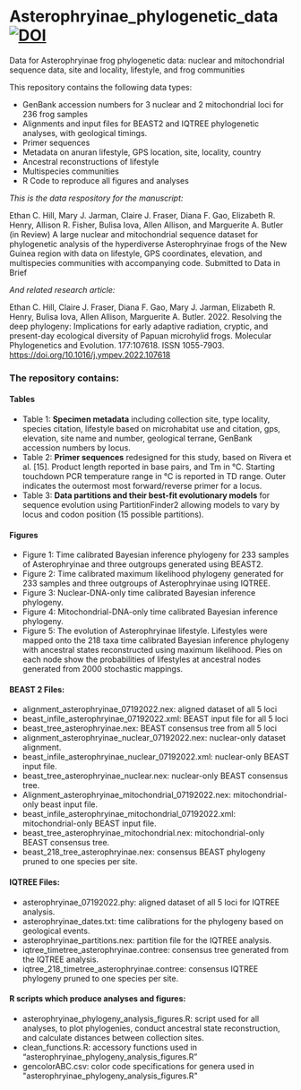 # Asterophryinae_phylogenetic_data [![DOI](https://zenodo.org/badge/534389101.svg)](https://zenodo.org/badge/latestdoi/534389101)

Data for Asterophryinae frog phylogenetic data: nuclear and mitochondrial sequence data, site and locality, lifestyle, and frog communities

This repository contains the following data types:
- GenBank accession numbers for 3 nuclear and 2 mitochondrial loci for 236 frog samples
- Alignments and input files for BEAST2 and IQTREE phylogenetic analyses, with geological timings.
- Primer sequences 
- Metadata on anuran lifestyle, GPS location, site, locality, country
- Ancestral reconstructions of lifestyle
- Multispecies communities
- R Code to reproduce all figures and analyses

*This is the data respository for the manuscript:*

Ethan C. Hill, Mary J. Jarman, Claire J. Fraser, Diana F. Gao, Elizabeth R. Henry, Allison R. Fisher, Bulisa Iova, Allen Allison, and Marguerite A. Butler (in Review) A large nuclear and mitochondrial sequence dataset for phylogenetic analysis of the hyperdiverse Asterophryinae frogs of the New Guinea region with data on lifestyle, GPS coordinates, elevation, and multispecies communities with accompanying code. Submitted to Data in Brief 

*And related research article:*

Ethan C. Hill, Claire J. Fraser, Diana F. Gao, Mary J. Jarman, Elizabeth R. Henry, Bulisa Iova, Allen Allison, Marguerite A. Butler. 2022. Resolving the deep phylogeny: Implications for early adaptive radiation, cryptic, and present-day ecological diversity of Papuan microhylid frogs. Molecular Phylogenetics and Evolution. 177:107618. ISSN 1055-7903. https://doi.org/10.1016/j.ympev.2022.107618

### The repository contains: 
#### Tables
* Table 1: **Specimen metadata** including collection site, type locality, species citation, lifestyle based on microhabitat use and citation, gps, elevation, site name and number, geological terrane, GenBank accession numbers by locus.
* Table 2: **Primer sequences** redesigned for this study, based on Rivera et al. [15]. Product length reported in base pairs, and Tm in °C. Starting touchdown PCR temperature range in °C is reported in TD range. Outer indicates the outermost most forward/reverse primer for a locus.
* Table 3: **Data partitions and their best-fit evolutionary models** for sequence evolution using PartitionFinder2 allowing models to vary by locus and codon position (15 possible partitions).

#### Figures
* Figure 1: Time calibrated Bayesian inference phylogeny for 233 samples of Asterophryinae and three outgroups  generated using BEAST2. 
* Figure 2: Time calibrated maximum likelihood phylogeny generated for 233 samples and three outgroups of Asterophryinae using IQTREE. 
* Figure 3: Nuclear-DNA-only time calibrated Bayesian inference phylogeny.
* Figure 4: Mitochondrial-DNA-only time calibrated Bayesian inference phylogeny.
* Figure 5: The evolution of Asterophryinae lifestyle. Lifestyles were mapped onto the 218 taxa time calibrated Bayesian inference phylogeny with ancestral states reconstructed using maximum likelihood. Pies on each node show the probabilities of lifestyles at ancestral nodes generated from 2000 stochastic mappings. 

#### BEAST 2 Files:
* alignment_asterophryinae_07192022.nex: aligned dataset of all 5 loci
* beast_infile_asterophryinae_07192022.xml: BEAST input file for all 5 loci
* beast_tree_asterophryinae.nex: BEAST consensus tree from all 5 loci
* alignment_asterophryinae_nuclear_07192022.nex: nuclear-only dataset alignment.
* beast_infile_asterophryinae_nuclear_07192022.xml: nuclear-only BEAST input file.
* beast_tree_asterophryinae_nuclear.nex: nuclear-only BEAST consensus tree.
* Alignment_asterophryinae_mitochondrial_07192022.nex: mitochondrial-only beast input file.
* beast_infile_asterophryinae_mitochondrial_07192022.xml: mitochondrial-only BEAST input file.
* beast_tree_asterophryinae_mitochondrial.nex: mitochondrial-only BEAST consensus tree.
* beast_218_tree_asterophryinae.nex: consensus BEAST phylogeny pruned to one species per site.

#### IQTREE Files:
* asterophryinae_07192022.phy: aligned dataset of all 5 loci for IQTREE analysis.
* asterophryinae_dates.txt: time calibrations for the phylogeny based on geological events.
* asterophryinae_partitions.nex: partition file for the IQTREE analysis.
* iqtree_timetree_asterophryinae.contree: consensus tree generated from the IQTREE analysis.
* iqtree_218_timetree_asterophryinae.contree: consensus IQTREE phylogeny pruned to one species per site.

#### R scripts which produce analyses and figures:
* asterophryinae_phylogeny_analysis_figures.R: script used for all analyses, to plot phylogenies, conduct ancestral state reconstruction, and calculate distances between collection sites. 
* clean_functions.R: accessory functions used in “asterophryinae_phylogeny_analysis_figures.R”
* gencolorABC.csv: color code specifications for genera used in "asterophryinae_phylogeny_analysis_figures.R"
